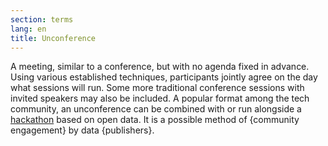 ```yaml
---
section: terms
lang: en
title: Unconference
---
```


A meeting, similar to a conference, but with no agenda fixed in advance. Using various established techniques, participants jointly agree on the day what sessions will run. Some more traditional conference sessions with invited speakers may also be included. A popular format among the tech community, an unconference can be combined with or run alongside a [hackathon](/glossary/en/terms/hackathon/) based on open data. It is a possible method of {community engagement} by data {publishers}.